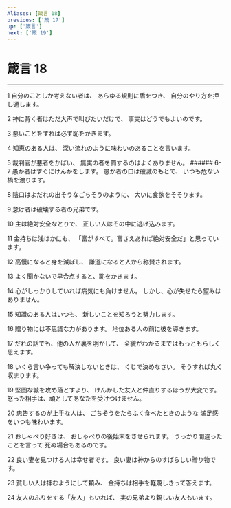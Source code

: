 ```yaml
---
Aliases: [箴言 18]
previous: ['箴 17']
up: ['箴言']
next: ['箴 19']
---
```

# 箴言 18

***




1 
自分のことしか考えない者は、 あらゆる規則に盾をつき、 自分のやり方を押し通します。 



2 
神に背く者はただ大声で叫びたいだけで、 事実はどうでもよいのです。 



3 
悪いことをすれば必ず恥をかきます。 



4 
知恵のある人は、 深い流れのように味わいのあることを言います。 



5 
裁判官が悪者をかばい、 無実の者を罰するのはよくありません。 ###### 6-7 愚か者はすぐにけんかをします。 愚か者の口は破滅のもとで、 いつも危ない橋を渡ります。 



8 
陰口はよだれの出そうなごちそうのように、 大いに食欲をそそります。 



9 
怠け者は破壊する者の兄弟です。 



10 
主は絶対安全なとりで、 正しい人はその中に逃げ込みます。 



11 
金持ちは浅はかにも、 「富がすべて。富さえあれば絶対安全だ」と思っています。 



12 
高慢になると身を滅ぼし、 謙遜になると人から称賛されます。 



13 
よく聞かないで早合点すると、恥をかきます。 



14 
心がしっかりしていれば病気にも負けません。 しかし、心が失せたら望みはありません。 



15 
知識のある人はいつも、 新しいことを知ろうと努力します。 



16 
贈り物には不思議な力があります。 地位ある人の前に彼を導きます。 



17 
だれの話でも、他の人が裏を明かして、 全貌がわかるまではもっともらしく思えます。 



18 
いくら言い争っても解決しないときは、 くじで決めなさい。 そうすれば丸く収まります。 



19 
堅固な城を攻め落とすより、 けんかした友人と仲直りするほうが大変です。 怒った相手は、頑としてあなたを受けつけません。 



20 
忠告するのが上手な人は、 ごちそうをたらふく食べたときのような 満足感をいつも味わいます。 



21 
おしゃべり好きは、 おしゃべりの後始末をさせられます。 うっかり間違ったことを言って 死ぬ場合もあるのです。 



22 
良い妻を見つける人は幸せ者です。 良い妻は神からのすばらしい贈り物です。 



23 
貧しい人は拝むようにして頼み、 金持ちは相手を軽蔑しきって答えます。 



24 
友人のふりをする「友人」もいれば、 実の兄弟より親しい友人もいます。
